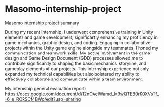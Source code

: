 # Masomo-internship-project
Masomo internship project summary 

During my recent internship, I underwent comprehensive training in Unity elements and game development, significantly enhancing my proficiency in game mechanics, graphic design, and coding. Engaging in collaborative projects within the Unity game engine alongside my teammates, I honed my communication and teamwork skills. My active involvement in the game design and Game Design Document (GDD) processes allowed me to contribute significantly to shaping the basic mechanics, storyline, and gameplay elements of our projects. This internship experience not only expanded my technical capabilities but also bolstered my ability to effectively collaborate and communicate within a team environment.

My internship general evaluation report: https://docs.google.com/document/d/12nOAeIWamd_M9wQTEB0rK0XVsTf_-6_e_RORSCf4BWo/edit?usp=sharing 


